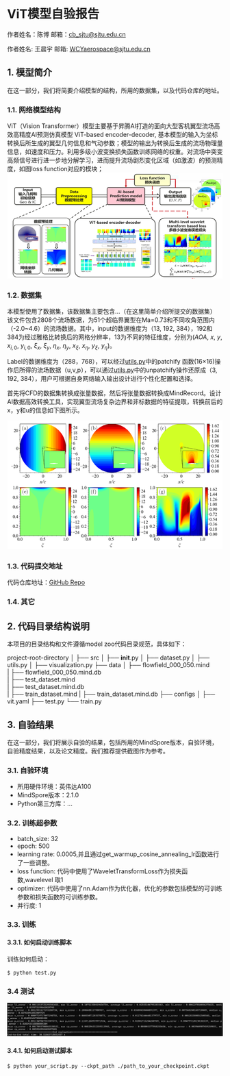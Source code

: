 # ViT模型自验报告

作者姓名：陈博
邮箱：cb_sjtu@sjtu.edu.cn

作者姓名: 王晨宇
邮箱:  WCYaerospace@sjtu.edu.cn

## 1. 模型简介

在这一部分，我们将简要介绍模型的结构，所用的数据集，以及代码仓库的地址。

### 1.1. 网络模型结构

ViT（Vision Transformer）模型主要基于昇腾AI打造的面向大型客机翼型流场高效高精度AI预测仿真模型 ViT-based encoder-decoder, 基本模型的输入为坐标转换后所生成的翼型几何信息和气动参数；模型的输出为转换后生成的流场物理量信息，如速度和压力。利用多级小波变换损失函数训练网络的权重。对流场中突变高频信号进行进一步地分解学习，进而提升流场剧烈变化区域（如激波）的预测精度，如图loss function对应的模块；
![](images/img_1_cn.png)

### 1.2. 数据集

本模型使用了数据集，该数据集主要包含...（在这里简单介绍所提交的数据集）
该文件包含2808个流场数据，为51个超临界翼型在Ma=0.73和不同攻角范围内（-2.0~4.6）的流场数据。其中，input的数据维度为（13, 192, 384），192和384为经过雅格比转换后的网格分辨率，13为不同的特征维度，分别为($AOA$, $x$, $y$, $x_{i,0}$, $y_{i,0}$, $\xi_x$, $\xi_y$, $\eta_x$, $\eta_y$, $x_\xi$, $x_\eta$, $y_\xi$, $y_\eta$)。

Label的数据维度为（288，768），可以经过[utils.py](mindflow.cell.utils)中的patchify 函数(16×16)操作后所得的流场数据（u,v,p），可以通过[utils.py](mindflow.cell.utils)中的unpatchify操作还原成（3, 192, 384），用户可根据自身网络输入输出设计进行个性化配置和选择。

首先将CFD的数据集转换成张量数据，然后将张量数据转换成MindRecord。设计AI数据高效转换工具，实现翼型流场复杂边界和非标数据的特征提取，转换前后的x，y和u的信息如下图所示。


![img-6.png](images/img_6.png)

### 1.3. 代码提交地址

代码仓库地址：[GitHub Repo](https://github.com/your-repo-link)  

### 1.4. 其它

## 2. 代码目录结构说明

本项目的目录结构和文件遵循model zoo代码目录规范，具体如下：

project-root-directory
│
├── src
│ ├── __init__.py
│ ├── dataset.py
│ ├── utils.py
│ ├── visualization.py
├── data
│ ├── flowfield_000_050.mind     
| ├── flowfield_000_050.mind.db  
| ├── test_dataset.mind       
| ├── test_dataset.mind.db  
| ├── train_dataset.mind 
| ├── train_dataset.mind.db
├──  configs
│ ├── vit.yaml
├── test.py 
└── train.py


## 3. 自验结果

在这一部分，我们将展示自验的结果，包括所用的MindSpore版本，自验环境，自验精度结果，以及论文精度。我们推荐提供截图作为参考。

### 3.1. 自验环境

- 所用硬件环境：英伟达A100
- MindSpore版本：2.1.0
- Python第三方库：...

### 3.2. 训练超参数

- batch_size: 32
- epoch: 500
- learning rate: 0.0005,并且通过get_warmup_cosine_annealing_lr函数进行了一些调整。
- loss function: 代码中使用了WaveletTransformLoss作为损失函数,wavelevel 取1
- optimizer: 代码中使用了nn.Adam作为优化器，优化的参数包括模型的可训练参数和损失函数的可训练参数。
- 并行度: 1

### 3.3. 训练

#### 3.3.1. 如何启动训练脚本

训练如何启动：

```shell
$ python test.py 
```

### 3.4 测试
![Alt text](images/image_7.png)
#### 3.4.1. 如何启动测试脚本
```shell
$ python your_script.py --ckpt_path ./path_to_your_checkpoint.ckpt
```
